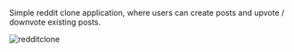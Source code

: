 Simple reddit clone application, where users can create posts and upvote / downvote existing posts.

![redditclone](https://github.com/gerzson-pszota/RedditClone/assets/138587246/5190f49e-8e13-4fd7-a5cc-975b41ab6fd7)

